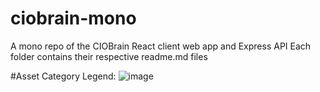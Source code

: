 # ciobrain-mono
A mono repo of the CIOBrain React client web app and Express API
Each folder contains their respective readme.md files

#Asset Category Legend:
![image](https://user-images.githubusercontent.com/63477484/235227029-0f530e5c-b5ee-411d-a568-4e9214fe8879.png)
